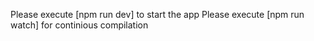 Please execute [npm run dev] to start the app
Please execute [npm run watch] for continious compilation